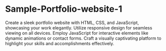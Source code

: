 # Sample-Portfolio-website-1
Create a sleek portfolio website with HTML, CSS, and JavaScript, showcasing your work elegantly. Utilize responsive design for seamless viewing on all devices. Employ JavaScript for interactive elements like dynamic animations or contact forms. Craft a visually captivating platform to highlight your skills and accomplishments effectively.
